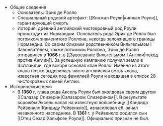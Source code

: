 - Общие сведения
  - Основатель: Эрик де Ролло
  - Специальный родовой артефакт: [[Кинжал Роули|кинжал Роули]], гарантирующий смерть
  - История: древний английский чистокровный род Роули происходит из Нормандии. Основатель рода Эрик де Ролло был потомком знаменитого Роллона, некогда заложившего границы Нормандии. Со своим близким родственником Вильгельмом I Завоевателем, также потомком Роллона, Эрик де Ролло отправился в **1066** г. в [[Завоевание Вильгельмом I Англии|поход против Англии]]. За успешную кампанию получил земли в Шотландии, где вскоре основал клан Ролло. Именно из этого клана позже выделилась чисто английская ветвь клана, известная сегодня под фамилией Роули и входящая в список 28 чистокровных семей Англии.
- Исторические вехи
  - В **1360** г. глава рода Аксель Роули был околдован своим другом [[Салазар Слизерин|Салазаром Слизерином]]. В результате ворожбы Аксель напал на известную волшебницу [[Кандида Рейвенкло|Кандиду Рейвенкло]], изнасиловал её, зачал незаконного наследника. В **1361** г. у Рейвенкло родился сын [[Отец Сезар|Хальфсен Роули]]. Официально признан не был.
